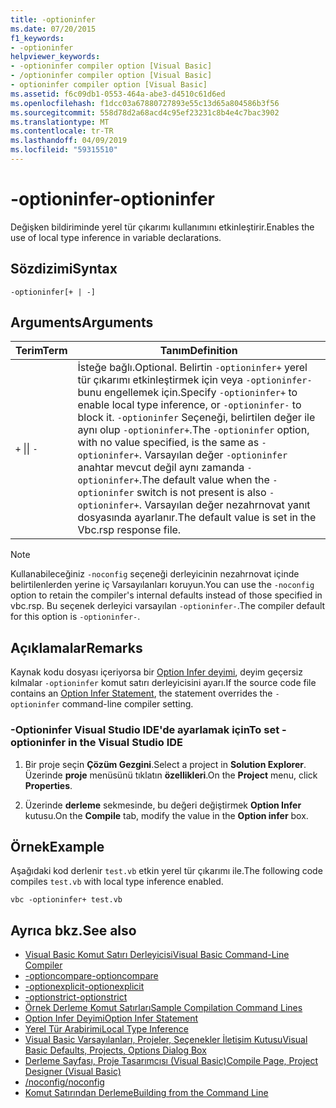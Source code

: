 ```yaml
---
title: -optioninfer
ms.date: 07/20/2015
f1_keywords:
- -optioninfer
helpviewer_keywords:
- -optioninfer compiler option [Visual Basic]
- /optioninfer compiler option [Visual Basic]
- optioninfer compiler option [Visual Basic]
ms.assetid: f6c09db1-0553-464a-abe3-d4510c61d6ed
ms.openlocfilehash: f1dcc03a67880727893e55c13d65a804586b3f56
ms.sourcegitcommit: 558d78d2a68acd4c95ef23231c8b4e4c7bac3902
ms.translationtype: MT
ms.contentlocale: tr-TR
ms.lasthandoff: 04/09/2019
ms.locfileid: "59315510"
---
```

# <a name="-optioninfer"></a><span data-ttu-id="a5918-102">-optioninfer</span><span class="sxs-lookup"><span data-stu-id="a5918-102">-optioninfer</span></span>
<span data-ttu-id="a5918-103">Değişken bildiriminde yerel tür çıkarımı kullanımını etkinleştirir.</span><span class="sxs-lookup"><span data-stu-id="a5918-103">Enables the use of local type inference in variable declarations.</span></span>  
  
## <a name="syntax"></a><span data-ttu-id="a5918-104">Sözdizimi</span><span class="sxs-lookup"><span data-stu-id="a5918-104">Syntax</span></span>  
  
```  
-optioninfer[+ | -]  
```  
  
## <a name="arguments"></a><span data-ttu-id="a5918-105">Arguments</span><span class="sxs-lookup"><span data-stu-id="a5918-105">Arguments</span></span>  
  
|<span data-ttu-id="a5918-106">Terim</span><span class="sxs-lookup"><span data-stu-id="a5918-106">Term</span></span>|<span data-ttu-id="a5918-107">Tanım</span><span class="sxs-lookup"><span data-stu-id="a5918-107">Definition</span></span>|  
|---|---|  
|`+` <span data-ttu-id="a5918-108">&#124;</span><span class="sxs-lookup"><span data-stu-id="a5918-108">&#124;</span></span> `-`|<span data-ttu-id="a5918-109">İsteğe bağlı.</span><span class="sxs-lookup"><span data-stu-id="a5918-109">Optional.</span></span> <span data-ttu-id="a5918-110">Belirtin `-optioninfer+` yerel tür çıkarımı etkinleştirmek için veya `-optioninfer-` bunu engellemek için.</span><span class="sxs-lookup"><span data-stu-id="a5918-110">Specify `-optioninfer+` to enable local type inference, or `-optioninfer-` to block it.</span></span> <span data-ttu-id="a5918-111">`-optioninfer` Seçeneği, belirtilen değer ile aynı olup `-optioninfer+`.</span><span class="sxs-lookup"><span data-stu-id="a5918-111">The `-optioninfer` option, with no value specified, is the same as `-optioninfer+`.</span></span> <span data-ttu-id="a5918-112">Varsayılan değer `-optioninfer` anahtar mevcut değil aynı zamanda `-optioninfer+`.</span><span class="sxs-lookup"><span data-stu-id="a5918-112">The default value when the `-optioninfer` switch is not present is also `-optioninfer+`.</span></span> <span data-ttu-id="a5918-113">Varsayılan değer nezahrnovat yanıt dosyasında ayarlanır.</span><span class="sxs-lookup"><span data-stu-id="a5918-113">The default value is set in the Vbc.rsp response file.</span></span>|  
  
> [!NOTE]
>  <span data-ttu-id="a5918-114">Kullanabileceğiniz `-noconfig` seçeneği derleyicinin nezahrnovat içinde belirtilenlerden yerine iç Varsayılanları koruyun.</span><span class="sxs-lookup"><span data-stu-id="a5918-114">You can use the `-noconfig` option to retain the compiler's internal defaults instead of those specified in vbc.rsp.</span></span> <span data-ttu-id="a5918-115">Bu seçenek derleyici varsayılan `-optioninfer-`.</span><span class="sxs-lookup"><span data-stu-id="a5918-115">The compiler default for this option is `-optioninfer-`.</span></span>  
  
## <a name="remarks"></a><span data-ttu-id="a5918-116">Açıklamalar</span><span class="sxs-lookup"><span data-stu-id="a5918-116">Remarks</span></span>  
 <span data-ttu-id="a5918-117">Kaynak kodu dosyası içeriyorsa bir [Option Infer deyimi](../../../visual-basic/language-reference/statements/option-infer-statement.md), deyim geçersiz kılmalar `-optioninfer` komut satırı derleyicisini ayarı.</span><span class="sxs-lookup"><span data-stu-id="a5918-117">If the source code file contains an [Option Infer Statement](../../../visual-basic/language-reference/statements/option-infer-statement.md), the statement overrides the `-optioninfer` command-line compiler setting.</span></span>  
  
### <a name="to-set--optioninfer-in-the-visual-studio-ide"></a><span data-ttu-id="a5918-118">-Optioninfer Visual Studio IDE'de ayarlamak için</span><span class="sxs-lookup"><span data-stu-id="a5918-118">To set -optioninfer in the Visual Studio IDE</span></span>  
  
1. <span data-ttu-id="a5918-119">Bir proje seçin **Çözüm Gezgini**.</span><span class="sxs-lookup"><span data-stu-id="a5918-119">Select a project in **Solution Explorer**.</span></span> <span data-ttu-id="a5918-120">Üzerinde **proje** menüsünü tıklatın **özellikleri**.</span><span class="sxs-lookup"><span data-stu-id="a5918-120">On the **Project** menu, click **Properties**.</span></span>  
  
2. <span data-ttu-id="a5918-121">Üzerinde **derleme** sekmesinde, bu değeri değiştirmek **Option Infer** kutusu.</span><span class="sxs-lookup"><span data-stu-id="a5918-121">On the **Compile** tab, modify the value in the **Option infer** box.</span></span>  
  
## <a name="example"></a><span data-ttu-id="a5918-122">Örnek</span><span class="sxs-lookup"><span data-stu-id="a5918-122">Example</span></span>  
 <span data-ttu-id="a5918-123">Aşağıdaki kod derlenir `test.vb` etkin yerel tür çıkarımı ile.</span><span class="sxs-lookup"><span data-stu-id="a5918-123">The following code compiles `test.vb` with local type inference enabled.</span></span>  
  
```console
vbc -optioninfer+ test.vb  
```  
  
## <a name="see-also"></a><span data-ttu-id="a5918-124">Ayrıca bkz.</span><span class="sxs-lookup"><span data-stu-id="a5918-124">See also</span></span>

- [<span data-ttu-id="a5918-125">Visual Basic Komut Satırı Derleyicisi</span><span class="sxs-lookup"><span data-stu-id="a5918-125">Visual Basic Command-Line Compiler</span></span>](../../../visual-basic/reference/command-line-compiler/index.md)
- [<span data-ttu-id="a5918-126">-optioncompare</span><span class="sxs-lookup"><span data-stu-id="a5918-126">-optioncompare</span></span>](../../../visual-basic/reference/command-line-compiler/optioncompare.md)
- [<span data-ttu-id="a5918-127">-optionexplicit</span><span class="sxs-lookup"><span data-stu-id="a5918-127">-optionexplicit</span></span>](../../../visual-basic/reference/command-line-compiler/optionexplicit.md)
- [<span data-ttu-id="a5918-128">-optionstrict</span><span class="sxs-lookup"><span data-stu-id="a5918-128">-optionstrict</span></span>](../../../visual-basic/reference/command-line-compiler/optionstrict.md)
- [<span data-ttu-id="a5918-129">Örnek Derleme Komut Satırları</span><span class="sxs-lookup"><span data-stu-id="a5918-129">Sample Compilation Command Lines</span></span>](../../../visual-basic/reference/command-line-compiler/sample-compilation-command-lines.md)
- [<span data-ttu-id="a5918-130">Option Infer Deyimi</span><span class="sxs-lookup"><span data-stu-id="a5918-130">Option Infer Statement</span></span>](../../../visual-basic/language-reference/statements/option-infer-statement.md)
- [<span data-ttu-id="a5918-131">Yerel Tür Arabirimi</span><span class="sxs-lookup"><span data-stu-id="a5918-131">Local Type Inference</span></span>](../../../visual-basic/programming-guide/language-features/variables/local-type-inference.md)
- [<span data-ttu-id="a5918-132">Visual Basic Varsayılanları, Projeler, Seçenekler İletişim Kutusu</span><span class="sxs-lookup"><span data-stu-id="a5918-132">Visual Basic Defaults, Projects, Options Dialog Box</span></span>](/visualstudio/ide/reference/visual-basic-defaults-projects-options-dialog-box)
- [<span data-ttu-id="a5918-133">Derleme Sayfası, Proje Tasarımcısı (Visual Basic)</span><span class="sxs-lookup"><span data-stu-id="a5918-133">Compile Page, Project Designer (Visual Basic)</span></span>](/visualstudio/ide/reference/compile-page-project-designer-visual-basic)
- [<span data-ttu-id="a5918-134">/noconfig</span><span class="sxs-lookup"><span data-stu-id="a5918-134">/noconfig</span></span>](../../../visual-basic/reference/command-line-compiler/noconfig.md)
- [<span data-ttu-id="a5918-135">Komut Satırından Derleme</span><span class="sxs-lookup"><span data-stu-id="a5918-135">Building from the Command Line</span></span>](../../../visual-basic/reference/command-line-compiler/building-from-the-command-line.md)
